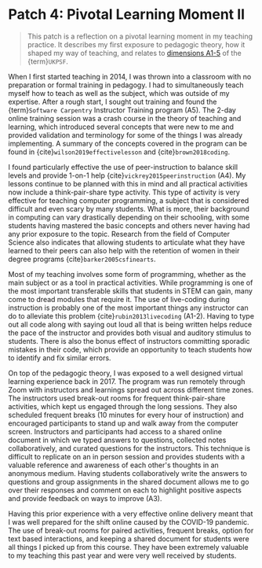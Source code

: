 # Patch 4: Pivotal Learning Moment II

> This patch is a reflection on a pivotal learning moment in my teaching
> practice. It describes my first exposure to pedagogic theory, how it shaped
> my way of teaching, and relates to [dimensions A1-5](ukpsf_dimensions) of the
> {term}`UKPSF`.

When I first started teaching in 2014, I was thrown into a classroom with no
preparation or formal training in pedagogy.
I had to simultaneously teach myself how to teach as well as the
subject, which was outside of my expertise.
After a rough start, I sought out training and found the
{term}`Software Carpentry` Instructor Training program (A5).
The 2-day online training session was a crash course in the theory of teaching
and learning, which introduced several concepts that were new to me and
provided validation and terminology for some of the things I was already
implementing.
A summary of the concepts covered in the program can be found in
{cite}`wilson2019effectivelesson` and {cite}`brown2018coding`.

I found particularly effective the use of peer-instruction to balance skill
levels and provide 1-on-1 help {cite}`vickrey2015peerinstruction` (A4).
My lessons continue to be planned with this in mind and all practical
activities now include a think-pair-share type activity.
This type of activity is very effective for teaching computer programming,
a subject that is considered difficult and even scary by many students.
What is more, their background in computing can vary drastically depending
on their schooling, with some students having mastered the basic concepts and
others never having had any prior exposure to the topic.
Research from the field of Computer Science also indicates that allowing
students to articulate what they have learned to their peers can also help
with the retention of women in their degree programs
{cite}`barker2005csfinearts`.

Most of my teaching involves some form of programming, whether as the main
subject or as a tool in practical activities.
While programming is one of the most important transferable skills that
students in STEM can gain, many come to dread modules that require it.
The use of live-coding during instruction is probably one of the most important
things any instructor can do to alleviate this problem
{cite}`rubin2013livecoding` (A1-2).
Having to type out all code along with saying out loud all that is being
written helps reduce the pace of the instructor and provides both visual and
auditory stimulus to students.
There is also the bonus effect of instructors committing sporadic mistakes in
their code, which provide an opportunity to teach students how to identify and
fix similar errors.

On top of the pedagogic theory, I was exposed to a well designed virtual
learning experience back in 2017.
The program was run remotely through Zoom with instructors and learnings spread
out across different time zones.
The instructors used break-out rooms for frequent think-pair-share activities,
which kept us engaged through the long sessions.
They also scheduled frequent breaks (10 minutes for every hour of instruction)
and encouraged participants to stand up and walk away from the computer screen.
Instructors and participants had access to a shared online document in which we
typed answers to questions, collected notes collaboratively, and curated
questions for the instructors.
This technique is difficult to replicate on an in person session and provides
students with a valuable reference and awareness of each other's thoughts in an
anonymous medium.
Having students collaboratively write the answers to questions and group
assignments in the shared document allows me to go over their responses and
comment on each to highlight positive aspects and provide feedback on ways to
improve (A3).

Having this prior experience with a very effective online delivery meant that I
was well prepared for the shift online caused by the COVID-19 pandemic.
The use of break-out rooms for paired activities, frequent breaks, option for
text based interactions, and keeping a shared document for students were all
things I picked up from this course.
They have been extremely valuable to my teaching this past year and were very
well received by students.
